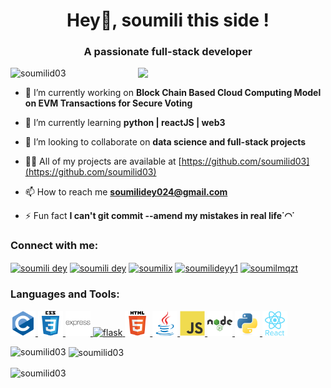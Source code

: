 <h1 align="center">Hey👋, soumili this side !</h1>
<h3 align="center">A passionate full-stack developer</h3>
<img align="right" align="coding" width="300" src="https://media.tenor.com/-6m2vqRjKDEAAAAj/geek-girl.gif">
<p align="left"> <img src="https://komarev.com/ghpvc/?username=soumilid03&label=Profile%20views&color=0e75b6&style=flat" alt="soumilid03" /> </p>

- 🔭 I’m currently working on **Block Chain Based Cloud Computing Model on EVM Transactions for Secure Voting**

- 🌱 I’m currently learning **python | reactJS | web3**

- 👯 I’m looking to collaborate on **data science and full-stack projects**

- 👨‍💻 All of my projects are available at [https://github.com/soumilid03](https://github.com/soumilid03)

- 📫 How to reach me **soumilidey024@gmail.com**

- ⚡ Fun fact **I can't git commit --amend my mistakes in real life˙◠˙**

<h3 align="left">Connect with me:</h3>
<p align="left">
<a href="https://linkedin.com/in/soumili dey" target="blank"><img align="center" src="https://raw.githubusercontent.com/rahuldkjain/github-profile-readme-generator/master/src/images/icons/Social/linked-in-alt.svg" alt="soumili dey" height="30" width="40" /></a>
<a href="https://fb.com/soumili dey" target="blank"><img align="center" src="https://raw.githubusercontent.com/rahuldkjain/github-profile-readme-generator/master/src/images/icons/Social/facebook.svg" alt="soumili dey" height="30" width="40" /></a>
<a href="https://instagram.com/soumilix" target="blank"><img align="center" src="https://raw.githubusercontent.com/rahuldkjain/github-profile-readme-generator/master/src/images/icons/Social/instagram.svg" alt="soumilix" height="30" width="40" /></a>
<a href="https://www.hackerrank.com/soumilideyy1" target="blank"><img align="center" src="https://raw.githubusercontent.com/rahuldkjain/github-profile-readme-generator/master/src/images/icons/Social/hackerrank.svg" alt="soumilideyy1" height="30" width="40" /></a>
<a href="https://auth.geeksforgeeks.org/user/soumilmqzt" target="blank"><img align="center" src="https://raw.githubusercontent.com/rahuldkjain/github-profile-readme-generator/master/src/images/icons/Social/geeks-for-geeks.svg" alt="soumilmqzt" height="30" width="40" /></a>
</p>

<h3 align="left">Languages and Tools:</h3>
<p align="left"> <a href="https://www.cprogramming.com/" target="_blank" rel="noreferrer"> <img src="https://raw.githubusercontent.com/devicons/devicon/master/icons/c/c-original.svg" alt="c" width="40" height="40"/> </a> <a href="https://www.w3schools.com/css/" target="_blank" rel="noreferrer"> <img src="https://raw.githubusercontent.com/devicons/devicon/master/icons/css3/css3-original-wordmark.svg" alt="css3" width="40" height="40"/> </a> <a href="https://expressjs.com" target="_blank" rel="noreferrer"> <img src="https://raw.githubusercontent.com/devicons/devicon/master/icons/express/express-original-wordmark.svg" alt="express" width="40" height="40"/> </a> <a href="https://flask.palletsprojects.com/" target="_blank" rel="noreferrer"> <img src="https://www.vectorlogo.zone/logos/pocoo_flask/pocoo_flask-icon.svg" alt="flask" width="40" height="40"/> </a> <a href="https://www.w3.org/html/" target="_blank" rel="noreferrer"> <img src="https://raw.githubusercontent.com/devicons/devicon/master/icons/html5/html5-original-wordmark.svg" alt="html5" width="40" height="40"/> </a> <a href="https://www.java.com" target="_blank" rel="noreferrer"> <img src="https://raw.githubusercontent.com/devicons/devicon/master/icons/java/java-original.svg" alt="java" width="40" height="40"/> </a> <a href="https://developer.mozilla.org/en-US/docs/Web/JavaScript" target="_blank" rel="noreferrer"> <img src="https://raw.githubusercontent.com/devicons/devicon/master/icons/javascript/javascript-original.svg" alt="javascript" width="40" height="40"/> </a> <a href="https://nodejs.org" target="_blank" rel="noreferrer"> <img src="https://raw.githubusercontent.com/devicons/devicon/master/icons/nodejs/nodejs-original-wordmark.svg" alt="nodejs" width="40" height="40"/> </a> <a href="https://www.python.org" target="_blank" rel="noreferrer"> <img src="https://raw.githubusercontent.com/devicons/devicon/master/icons/python/python-original.svg" alt="python" width="40" height="40"/> </a> <a href="https://reactjs.org/" target="_blank" rel="noreferrer"> <img src="https://raw.githubusercontent.com/devicons/devicon/master/icons/react/react-original-wordmark.svg" alt="react" width="40" height="40"/> </a> </p>

<p><img align="left" src="https://github-readme-stats.vercel.app/api/top-langs?username=soumilid03&show_icons=true&locale=en&layout=compact" alt="soumilid03" /></p>

<p>&nbsp;<img align="center" src="https://github-readme-stats.vercel.app/api?username=soumilid03&show_icons=true&locale=en" alt="soumilid03" /></p>

<p><img align="center" src="https://github-readme-streak-stats.herokuapp.com/?user=soumilid03&" alt="soumilid03" /></p>

